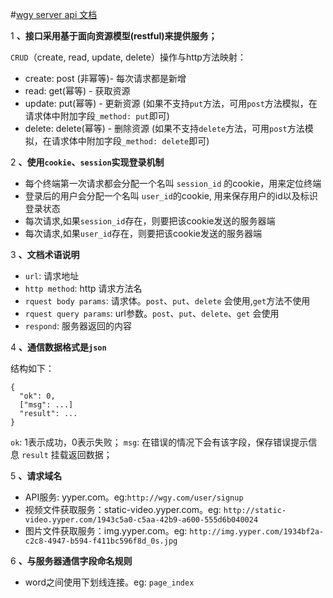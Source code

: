 #[wgy server api 文档](http://bugknightyyp.github.io/wgy-server-api "wgy server api 文档")

1 **、接口采用基于面向资源模型(restful)来提供服务；**

`CRUD`（create, read, update, delete）操作与http方法映射：
* create: post (非幂等)- 每次请求都是新增
* read: get(幂等) - 获取资源
* update: put(幂等) - 更新资源 (如果不支持`put`方法，可用`post`方法模拟，在请求体中附加字段`_method: put`即可)
* delete: delete(幂等) - 删除资源 (如果不支持`delete`方法，可用`post`方法模拟，在请求体中附加字段`_method: delete`即可)


2 **、使用`cookie`、`session`实现登录机制**

* 每个终端第一次请求都会分配一个名叫 `session_id` 的cookie，用来定位终端
* 登录后的用户会分配一个名叫 `user_id`的cookie, 用来保存用户的id以及标识登录状态
* 每次请求,如果`session_id`存在，则要把该cookie发送的服务器端
* 每次请求,如果`user_id`存在，则要把该cookie发送的服务器端

3 **、文档术语说明**

* `url`: 请求地址
* `http method`: http 请求方法名
* `rquest body params`: 请求体。`post`、`put`、`delete` 会使用,`get`方法不使用
* `rquest query params`: url参数。`post`、`put`、`delete`、`get` 会使用
* `respond`: 服务器返回的内容


4 **、通信数据格式是`json`**

结构如下：
```
{
  "ok": 0,
  ["msg": ...]
  "result": ...
}
```
`ok`: 1表示成功，0表示失败；
`msg`: 在错误的情况下会有该字段，保存错误提示信息
`result` 挂载返回数据；

5 **、请求域名**

* API服务: yyper.com。eg:`http://wgy.com/user/signup`
* 视频文件获取服务：static-video.yyper.com。eg: `http://static-video.yyper.com/1943c5a0-c5aa-42b9-a600-555d6b040024`
* 图片文件获取服务：img.yyper.com。eg: `http://img.yyper.com/1934bf2a-c2c8-4947-b594-f411bc596f8d_0s.jpg`

6 **、与服务器通信字段命名规则**
* word之间使用下划线连接。eg: `page_index`

